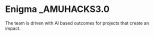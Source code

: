 # Enigma _AMUHACKS3.0
 The team is driven with AI based outcomes for projects that create an impact.
